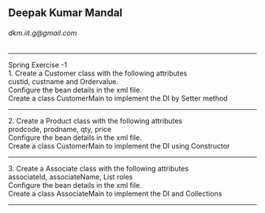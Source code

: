 <h2>Deepak Kumar Mandal</h2>
<h6>dkm.iit.g@gmail.com</h6>
<hr>
Spring Exercise -1<br>
1. Create a Customer class with the following attributes<br>
   custid, custname and Ordervalue. <br>
   Configure the bean details in the xml file.<br>
   Create a class CustomerMain to implement the DI by Setter method<br>
<hr>
2. Create a Product class with the following attributes <br>         
      prodcode, prodname, qty, price <br>
   Configure the bean details in the xml file.<br>
   Create a class CustomerMain to implement the DI using Constructor<br>
<hr>
3. Create a Associate class with the following attributes <br>         
      associateId, associateName, List<String> roles <br>
   Configure the bean details in the xml file.<br>
   Create a class AssociateMain to implement the DI and Collections <br>
<hr>
